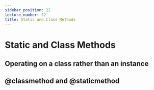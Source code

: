 ```yaml
---
sidebar_position: 22
lecture_number: 22
title: Static and Class Methods
---
```


# Static and Class Methods

## Operating on a class rather than an instance

## @classmethod and @staticmethod

